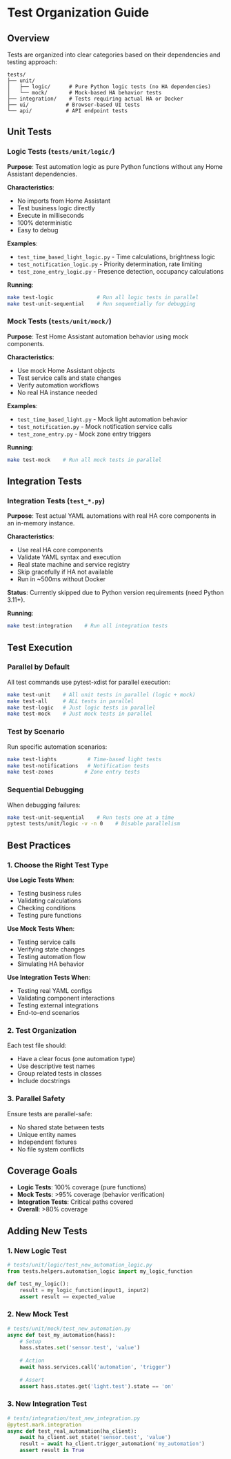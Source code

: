 # Test Organization Guide

## Overview

Tests are organized into clear categories based on their dependencies and testing approach:

```
tests/
├── unit/
│   ├── logic/      # Pure Python logic tests (no HA dependencies)
│   └── mock/       # Mock-based HA behavior tests
├── integration/    # Tests requiring actual HA or Docker
├── ui/            # Browser-based UI tests
└── api/           # API endpoint tests
```

## Unit Tests

### Logic Tests (`tests/unit/logic/`)

**Purpose**: Test automation logic as pure Python functions without any Home Assistant dependencies.

**Characteristics**:
- No imports from Home Assistant
- Test business logic directly
- Execute in milliseconds
- 100% deterministic
- Easy to debug

**Examples**:
- `test_time_based_light_logic.py` - Time calculations, brightness logic
- `test_notification_logic.py` - Priority determination, rate limiting
- `test_zone_entry_logic.py` - Presence detection, occupancy calculations

**Running**:
```bash
make test-logic              # Run all logic tests in parallel
make test-unit-sequential    # Run sequentially for debugging
```

### Mock Tests (`tests/unit/mock/`)

**Purpose**: Test Home Assistant automation behavior using mock components.

**Characteristics**:
- Use mock Home Assistant objects
- Test service calls and state changes
- Verify automation workflows
- No real HA instance needed

**Examples**:
- `test_time_based_light.py` - Mock light automation behavior
- `test_notification.py` - Mock notification service calls
- `test_zone_entry.py` - Mock zone entry triggers

**Running**:
```bash
make test-mock    # Run all mock tests in parallel
```

## Integration Tests

### Integration Tests (`test_*.py`)

**Purpose**: Test actual YAML automations with real HA core components in an in-memory instance.

**Characteristics**:
- Use real HA core components
- Validate YAML syntax and execution
- Real state machine and service registry
- Skip gracefully if HA not available
- Run in ~500ms without Docker

**Status**: Currently skipped due to Python version requirements (need Python 3.11+).

**Running**:
```bash
make test:integration    # Run all integration tests
```

## Test Execution

### Parallel by Default

All test commands use pytest-xdist for parallel execution:

```bash
make test-unit    # All unit tests in parallel (logic + mock)
make test-all     # ALL tests in parallel
make test-logic   # Just logic tests in parallel
make test-mock    # Just mock tests in parallel
```

### Test by Scenario

Run specific automation scenarios:

```bash
make test-lights          # Time-based light tests
make test-notifications   # Notification tests  
make test-zones          # Zone entry tests
```

### Sequential Debugging

When debugging failures:

```bash
make test-unit-sequential    # Run tests one at a time
pytest tests/unit/logic -v -n 0    # Disable parallelism
```

## Best Practices

### 1. Choose the Right Test Type

**Use Logic Tests When**:
- Testing business rules
- Validating calculations
- Checking conditions
- Testing pure functions

**Use Mock Tests When**:
- Testing service calls
- Verifying state changes
- Testing automation flow
- Simulating HA behavior

**Use Integration Tests When**:
- Testing real YAML configs
- Validating component interactions
- Testing external integrations
- End-to-end scenarios

### 2. Test Organization

Each test file should:
- Have a clear focus (one automation type)
- Use descriptive test names
- Group related tests in classes
- Include docstrings

### 3. Parallel Safety

Ensure tests are parallel-safe:
- No shared state between tests
- Unique entity names
- Independent fixtures
- No file system conflicts

## Coverage Goals

- **Logic Tests**: 100% coverage (pure functions)
- **Mock Tests**: >95% coverage (behavior verification)
- **Integration Tests**: Critical paths covered
- **Overall**: >80% coverage

## Adding New Tests

### 1. New Logic Test

```python
# tests/unit/logic/test_new_automation_logic.py
from tests.helpers.automation_logic import my_logic_function

def test_my_logic():
    result = my_logic_function(input1, input2)
    assert result == expected_value
```

### 2. New Mock Test

```python
# tests/unit/mock/test_new_automation.py
async def test_my_automation(hass):
    # Setup
    hass.states.set('sensor.test', 'value')
    
    # Action
    await hass.services.call('automation', 'trigger')
    
    # Assert
    assert hass.states.get('light.test').state == 'on'
```

### 3. New Integration Test

```python
# tests/integration/test_new_integration.py
@pytest.mark.integration
async def test_real_automation(ha_client):
    await ha_client.set_state('sensor.test', 'value')
    result = await ha_client.trigger_automation('my_automation')
    assert result is True
```
